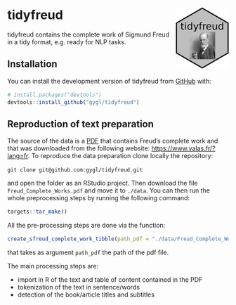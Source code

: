 
# tidyfreud <img src="man/figures/logo.png" align="right" height="139" alt="" />

tidyfreud contains the complete work of Sigmund Freud in a tidy format,
e.g. ready for NLP tasks.

## Installation

You can install the development version of tidyfreud from
[GitHub](https://github.com/) with:

``` r
# install.packages("devtools")
devtools::install_github("gygl/tidyfreud")
```

## Reproduction of text preparation

The source of the data is a
[PDF](https://www.valas.fr/IMG/pdf/Freud_Complete_Works.pdf) that
contains Freud’s complete work and that was downloaded from the
following website: <https://www.valas.fr/?lang=fr>. To reproduce the
data preparation clone locally the repository:

`git clone git@github.com:gygl/tidyfreud.git`

and open the folder as an RStudio project. Then download the file
`Freud_Complete_Works.pdf` and move it to `./data`. You can then run the
whole preprocessing steps by running the following command:

``` r
targets::tar_make()
```

All the pre-processing steps are done via the function:

``` r
create_sfreud_complete_work_tibble(path_pdf = "./data/Freud_Complete_Works.pdf")
```

that takes as argument `path_pdf` the path of the pdf file.

The main processing steps are:

- import in R of the text and table of content contained in the PDF
- tokenization of the text in sentence/words
- detection of the book/article titles and subtitles
